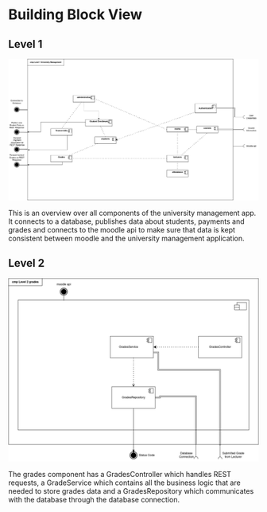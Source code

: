 # Building Block View

## Level 1
![building block view level 1](images/building-block-view-level-1.png)

This is an overview over all components of the university management app. It connects to a database, publishes data 
about students, payments and grades and connects to the moodle api to make sure that data is kept consistent between 
moodle and the university management application.

## Level 2
![building block view level 2](images/building-block-view-level-2.png)

The grades component has a GradesController which handles REST requests, a GradeService which contains all the business 
logic that are needed to store grades data and a GradesRepository which communicates with the database through the 
database connection. 

